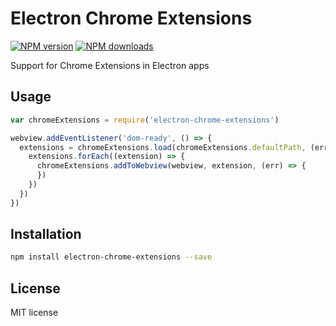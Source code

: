 # Electron Chrome Extensions

[![NPM version][npm-image]][npm-url]
[![NPM downloads][downloads-image]][downloads-url]

Support for Chrome Extensions in Electron apps

## Usage

```js
var chromeExtensions = require('electron-chrome-extensions')

webview.addEventListener('dom-ready', () => {
  extensions = chromeExtensions.load(chromeExtensions.defaultPath, (err, extensions) => {
    extensions.forEach((extension) => {
      chromeExtensions.addToWebview(webview, extension, (err) => {
      })
    })
  })
})
```

## Installation

```sh
npm install electron-chrome-extensions --save
```

## License

MIT license

[npm-image]: https://img.shields.io/npm/v/electron-chrome-extensions.svg?style=flat
[npm-url]: https://npmjs.org/package/electron-chrome-extensions
[downloads-image]: https://img.shields.io/npm/dm/electron-chrome-extensions.svg?style=flat
[downloads-url]: https://npmjs.org/package/electron-chrome-extensions
